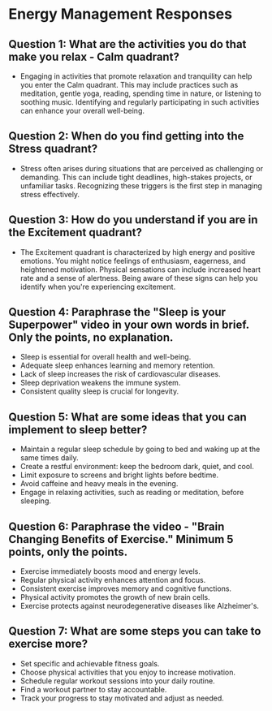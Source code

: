 # Energy Management Responses

## Question 1: What are the activities you do that make you relax - Calm quadrant?

- Engaging in activities that promote relaxation and tranquility can help you enter the Calm quadrant. This may include practices such as meditation, gentle yoga, reading, spending time in nature, or listening to soothing music. Identifying and regularly participating in such activities can enhance your overall well-being.

## Question 2: When do you find getting into the Stress quadrant?


- Stress often arises during situations that are perceived as challenging or demanding. This can include tight deadlines, high-stakes projects, or unfamiliar tasks. Recognizing these triggers is the first step in managing stress effectively.

## Question 3: How do you understand if you are in the Excitement quadrant?


- The Excitement quadrant is characterized by high energy and positive emotions. You might notice feelings of enthusiasm, eagerness, and heightened motivation. Physical sensations can include increased heart rate and a sense of alertness. Being aware of these signs can help you identify when you're experiencing excitement.

## Question 4: Paraphrase the "Sleep is your Superpower" video in your own words in brief. Only the points, no explanation.

- Sleep is essential for overall health and well-being.
- Adequate sleep enhances learning and memory retention.
- Lack of sleep increases the risk of cardiovascular diseases.
- Sleep deprivation weakens the immune system.
- Consistent quality sleep is crucial for longevity.

## Question 5: What are some ideas that you can implement to sleep better?

- Maintain a regular sleep schedule by going to bed and waking up at the same times daily.
- Create a restful environment: keep the bedroom dark, quiet, and cool.
- Limit exposure to screens and bright lights before bedtime.
- Avoid caffeine and heavy meals in the evening.
- Engage in relaxing activities, such as reading or meditation, before sleeping.

## Question 6: Paraphrase the video - "Brain Changing Benefits of Exercise." Minimum 5 points, only the points.

- Exercise immediately boosts mood and energy levels.
- Regular physical activity enhances attention and focus.
- Consistent exercise improves memory and cognitive functions.
- Physical activity promotes the growth of new brain cells.
- Exercise protects against neurodegenerative diseases like Alzheimer's.

## Question 7: What are some steps you can take to exercise more?

- Set specific and achievable fitness goals.
- Choose physical activities that you enjoy to increase motivation.
- Schedule regular workout sessions into your daily routine.
- Find a workout partner to stay accountable.
- Track your progress to stay motivated and adjust as needed.
